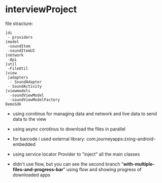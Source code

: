 # interviewProject

file stracture:
```
|di
 - providers
|model
 -soundItem
 -soundItemUI
|network
 -Api
|util
 -FileUtil 
|view
 |adapters
  - SoundAdapter
 - SoundActivity
|viewmodels
  -soundViewModel
  -soundViewModelFactory
DemoSdk
```

- using corotinus for managing data and network and live data to send data to the view

-  using async corotinus to download the files in parallel

- for barcode i used external library: com.journeyapps:zxing-android-embedded

- using service locator Provider to "inject" all the main classes

- didn't use flow, but you can see the second branch "**with-multiple-files-and-progress-bar**" using flow and showing progress of downloaded apps
